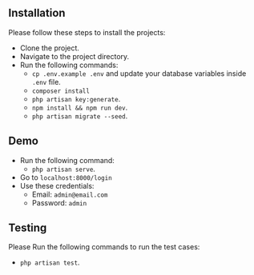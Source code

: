 ## Installation

Please follow these steps to install the projects:

- Clone the project.
- Navigate to the project directory.
- Run the following commands:
    - `cp .env.example .env` and update your database variables inside `.env` file.
    - `composer install`
    - `php artisan key:generate`.
    - `npm install && npm run dev`.
    - `php artisan migrate --seed`.

## Demo
- Run the following command:
  - `php artisan serve`.
- Go to `localhost:8000/login`
- Use these credentials:
  - Email: `admin@email.com`
  - Password: `admin`

## Testing

Please Run the following commands to run the test cases:
- ``php artisan test``.
